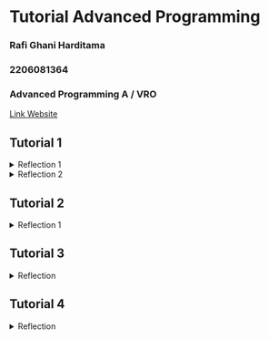 # Tutorial Advanced Programming

### Rafi Ghani Harditama
### 2206081364
### Advanced Programming A / VRO 

[Link Website](https://eshop-rafghan.koyeb.app/)

## Tutorial 1

<details>
<summary>Reflection 1</summary>
Prinsip Clean Code yang diterapkan di tugas ini:

* Meaningful Names
_Meaningful names_ berarti memberikan nama yang bermakna dan deskriptif kepada komponen dalam kode yang kita buat agar pembaca kode dapat dengan mudah memahaminya.

contoh implementasinya:
``` java
public class Product {
    private String productId;
    private String productName;
    private int productQuantity;
}
```

* Function
_Function_ dalam prinsip _clean code_ menekankan pembuatan fungsi dengan ringkas, fokus, dan hanya melakukan satu tugas yang terdefinisi dengan jelas. Fungsi yang baik harus memiliki nama yang bermakna, menerima parameter yang sesuai, dan mengembalikan nilai yang relevan. 

contoh implementasinya:
``` java
public Product findById(String id){
    for (Product product : productData){
        if (product.getProductId().equals(id)){
            return product;
        }
    }
    return null;
}
```

* Objects and Data Structures
contoh implementasinya:
``` java
public interface ProductService {
    public Product create(Product product);
    public List <Product> findAll();
    public Product findById(String id);
    public Product editProduct(Product editedProduct);
    public Product deleteProduct(String id);
}
```
``` java
@Service
public class ProductServiceImpl implements ProductService {

    @Autowired
    private ProductRepository productRepository;

    @Override
    public Product create(Product product) {
        productRepository.create(product);
        return product;
    }
    ...
}
```

* Error Handling
Kita dapat menulis _clean code_ yang kuat dengan memperlakukan _error handling_ sebagai masalah tersendiri, yang dapat dipisahkan dari logika utama kode kita. Program kita bisa saja salah, dan programmer bertanggung jawab untuk menangani kemungkinan kesalahan tersebut secara efektif.

contoh implementasinya:
``` java
@Test
void pageTitle_isCorrect(ChromeDriver driver) throws Exception {
    driver.get(baseUrl);
    String pageTitle = driver.getTitle();

    assertEquals("ADV Shop", pageTitle);
} 
```


How to Improve My Code
Setelah meninjau kode saya, ada aspek yang dapat ditingkatkan terkait validasi input. Saat ini, pada halaman create product dan edit product, perlu ditambahkan validasi untuk memastikan bahwa tipe data input sesuai dan jumlah quantity yang diinput tidak boleh negatif.

</details>

<details>
<summary>Reflection 2</summary>

* Unit Test & Code Coverage

Setelah menulis _unit test_, saya merasa lebih percaya diri tentang kebenaran kode saya. _Unit test_ membantu memastikan setiap komponen dari kode bekerja seperti yang diharapkan dan membantu mengeliminasi kesalahan dari kode saya. Jumlah _unit test_ yang dibutuhkan tergantung pada banyaknya fungsi yang ada, biasanya minimal setiap fungsi memiliki satu unit test.

Untuk memastikan unit test kita cukup untuk memverifikasi program kita, kita bisa menggunakan alat analisis _code coverage_. _Code coverage_  mengukur persentase kode sumber yang dijalankan oleh tes kita. Meskipun memiliki _code coverage_ 100%, tidak menjamin bahwa kode kita bebas dari _error_. Kita dapat menggabungkan _code coverage_ dengan teknik pengujian lainnya agar pengujiannya lebih menyeluruh.Teknik ini membantu mengidentifikasi masalah potensial dan memastikan kode berfungsi dengan benar. 

* Number of Items in the Product List

Ketika kita membuat rangkaian _functional test_ baru yang mirip dengan yang sudah ada, ada kemungkinan untuk menimbulkan beberapa masalah baru yang terkait dengan duplikasi kode, yang dapat mengakibatkan beban pemeliharaan yang meningkat dan penurunan kebersihan serta kualitas kode.

Solusi yang dapat kita terapkan adalah dengan melakukan refaktor kode untuk membuat fungsi yang dapat digunakan kembali sehingga kita dapat menghindari duplikasi kode di berbagai rangkaian uji. Selain itu, menggunakan inheritance untuk berbagi kode antara berbagai rangkaian uji juga dapat membantu mengurangi duplikasi. Lalu kita juga dapat mengorganisir rangkaian _functional test_ dengan baik dan mempertimbangkan pengujian otomatis untuk menjaga konsistensi dan mempercepat siklus pengujian.
</details>

## Tutorial 2

<details>
<summary>Reflection 1</summary>

* List the code quality issue(s) that you fixed during the exercise and explain your strategy on fixing them.

    + Tabel pada halaman List Produk tidak memiliki deskripsi. Dapat ditambahkan elemen `<caption>` ke dalam tabel untuk memberikan deskripsi singkat tentang konten tabel tersebut.

    + Field Injection seperti `@Autowired` menyisipkan dependensi ke dalam sebuah kelas melalui properti atau field. Fied injection dapat menyebabkan ketidakjelasan ketergantungan serta kesulitan dalam pengujian. Untuk memperbaiki masalah tersebut dapat dilakukan dengan mengubah field injection menjadi constructor injection pada kelas controller dan service

    + Modifier public pada unit test. Untuk memperbaiki masalah tersebut dapat dilakukan dengan menghapus semua modifier public pada semua kelas test. 

    + Menambahkan Assertion pada `EshopApplicationTests.java`

    + Menghapus semua importan yang tidak terpakai penting untuk menjaga kebersihan dan keterbacaan kode. Importan yang tidak digunakan dapat menyebabkan overhead yang tidak perlu dalam kompilasi dan dapat membingungkan pembaca kode. Oleh karena itu, menghapus impor yang tidak digunakan adalah _best practice_ dalam pengembangan perangkat lunak berbasis Java.

* Look at your CI/CD workflows (GitHub)/pipelines (GitLab). Do you think the current implementation has met the definition of Continuous Integration and Continuous Deployment? Explain the reasons (minimum 3 sentences)!

Menurut saya, implementasi yang saya gunakan telah memenuhi konsep CI/CD dengan menggunakan GitHub Workflows. Setiap kali saya melakukan perubahan yang di push atau pull request ke repository GitHub, secara otomatis akan dilakukan test yang sudah ditentukan dalam ci.yml dan dianalis dengan SonarCloud. Jika pengecekan berhasil, baru bisa dilakukan pull request. Hal tersebut sudah memenuhi konsep Continous Integration yang berguna untuk memastikan setiap perubahan kode tidak merubah fungsionalitasnya. Selain itu, saya juga sudah menerapkan Continous Delivery dengan melakukan deploy secara otomatis ke PaaS Koyeb. 
</details>

## Tutorial 3
<details>
<summary>Reflection</summary>

* Explain what principles you apply to your project!
    + **Single Responsibility Principle(SRP)** : Saya mengimplementasikan SRP dengan memisahkan `Product Controller` dan `Car Controller` yang awalnya berada pada 1 file yang sama menjadi terpisah di filenya masing-masing. Hal tersebut bertujuan untuk memastikan bahwa setiap kelas memiliki tanggung jawabnya sendiri.
    + **Interface Segregation Principle(ISP)** : Saya menerapkan prinsip ISP dengan memisahkan interface `Product Controller` dan interface `Car Controller`. Hal tersebut bertujuan untuk memastikan setiap interface hanya memiliki tanggung jawab yang sesuai dengan kebutuhan modul yang mengimplementasikannya. Sehingga kelas yang berhubungan dengan produk dan yang berhubungan dengan mobil dapat fokus pada tugasnya masing-masing tanpa harus terbebani oleh fungsi yang lain
    + **Dependency Inversion Principle(DIP)** : Saya menerapkan prinsip DIP dengan mengubah `private CarServiceImpl carService;` menjadi `private CarService carService;` pada file `CarController.java`. Hal tersebut saya lakukan untuk menghindari adanya masalah ketika saya melakukan perubahan di `CarServiceImpl`

* Explain the advantages of applying SOLID principles to your project with examples.

    Dengan menerapkan SOLID principles, kode saya menjadi lebih rapi dan bersih sehingga mudah dibaca dan dipahami. Contohnya pada tugas saya ini adalah ketika saya memisahkan `Product Controller` dan `Car Controller`. Awalnya kedua kelas tersebut berada pada satu file yang sama sehingga kode tersebut menjadi sulit untuk dibaca dan dipahami karena sangat kompleks dan panjang. Oleh karena itu, dengan memisahkan kedua class tersebut dapat memudahkan kita untuk membaca dan memahami kode tersebut. Selain itu, kode juga lebih aman ketika ada perubahan karena setiap komponen pada kode saya sudah menjalankan tugasnya masing-masing dan tidak akan merusak kode lain ketika ada perubahan. 
    
* Explain the disadvantages of not applying SOLID principles to your project with examples.

    Jika kita tidak menerapkan SOLID principles pada kode kita, maka kode akan lebih sulit untuk dibaca dan dipahami. Selain itu, kode kita akan lebih sulit untuk dirawat juga. Belum lagi ketika kode kita saling bergantung satu sama lain sehingga ketika kita mengubah sesuatu dapat berdampak langsung ke kode lainnya. Contohnya ketika `CarController` masih bergantung pada `CarServiceImpl`, ketika ada perubahan di `CarServiceImpl` maka akan langsung berdampak dan dapat menyebabkan kerusakan di `CarController` 
</details>

## Tutorial 4

<details>
<summary>Reflection</summary>
* Setelah menyelesaikan tutorial di modul ini, saya merasa bahwa pendekatan TDD (Test-Driven Development) sangat bermanfaat karena berkontribusi positif terhadap kualitas kode yang saya hasilkan. Siklus yang terdiri dari tahapan RED, GREEN, dan REFACTOR membuat proses pengembangan menjadi lebih terstruktur dan terarah. Dengan menulis tes sebelum melakukan implementasi, saya terpaksa harus memikirkan dengan lebih rinci tentang perilaku yang diharapkan dari kode saya, serta merencanakan bagaimana kelas akan diimplementasikan sebelumnya. Ini akan sangat membantu dalam membuat implementasi yang lebih baik di kemudian hari. Namun, saya juga menyadari bahwa TDD membutuhkan waktu yang cukup banyak karena cukup sulit dilakukan dan terkadang membingungkan, terutama karena ada keharusan untuk membuat tes terlebih dahulu sebelum implementasi yang pasti.

* Unit test yang telah saya buat dalam tutorial ini sudah menggunakan prinsip F.I.R.S.T dengan baik. Pertama, tes tersebut cepat karena dapat dieksekusi dengan cepat, memberikan umpan balik secara instan tanpa mengganggu alur kerja saya. Selanjutnya, tes tersebut bersifat terisolasi dan independen karena fokus pada satu metode tertentu tanpa memengaruhi tes lainnya, juga mengimplementasikan penggunaan mock. Tes tersebut juga dapat diulang, memastikan hasil yang konsisten, sehingga dapat dianggap sebagai tes yang repeatable. Dengan menggunakan asertion untuk memeriksa output program, masalah dalam kode dapat dengan mudah teridentifikasi berdasarkan hasil asertion, menjadikan tes sebagai self-validating. Terakhir, tes tersebut komprehensif dan tepat waktu karena mencakup semua skenario mungkin termasuk kasus bahagia maupun kasus tidak bahagia.
</details>